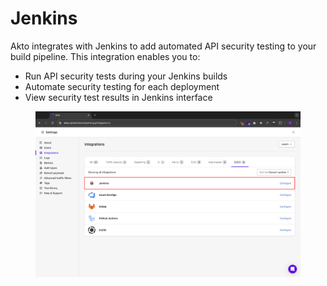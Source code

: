 # Jenkins

Akto integrates with Jenkins to add automated API security testing to your build pipeline. This integration enables you to:

* Run API security tests during your Jenkins builds
* Automate security testing for each deployment
* View security test results in Jenkins interface

<figure><img src="../.gitbook/assets/image (2) (1) (1) (1) (1) (1) (1) (1) (1) (1).png" alt=""><figcaption></figcaption></figure>
